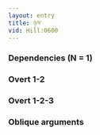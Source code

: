 ```yaml
---
layout: entry
title: ཉལ་
vid: Hill:0600
---
```

### Dependencies (N = 1)


### Overt 1-2


### Overt 1-2-3


### Oblique arguments
